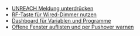 * [UNREACH Meldung unterdrücken](Flow-Unreach)
* [RF-Taste für Wired-Dimmer nutzen](Flow-RF-Wired)
* [Dashboard für Variablen und Programme](Flow-Sysvar-Dashboard)
* [Offene Fenster auflisten und per Pushover warnen](Flow-Offene-Fenster)

